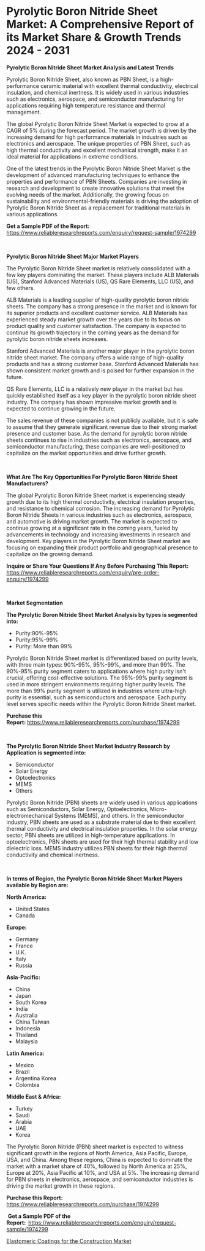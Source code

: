 <p><h1>Pyrolytic Boron Nitride Sheet Market: A Comprehensive Report of its Market Share & Growth Trends 2024 - 2031</h1></p><p><strong>Pyrolytic Boron Nitride Sheet Market Analysis and Latest Trends</strong></p>
<p><p>Pyrolytic Boron Nitride Sheet, also known as PBN Sheet, is a high-performance ceramic material with excellent thermal conductivity, electrical insulation, and chemical inertness. It is widely used in various industries such as electronics, aerospace, and semiconductor manufacturing for applications requiring high temperature resistance and thermal management.</p><p>The global Pyrolytic Boron Nitride Sheet Market is expected to grow at a CAGR of 5% during the forecast period. The market growth is driven by the increasing demand for high performance materials in industries such as electronics and aerospace. The unique properties of PBN Sheet, such as high thermal conductivity and excellent mechanical strength, make it an ideal material for applications in extreme conditions.</p><p>One of the latest trends in the Pyrolytic Boron Nitride Sheet Market is the development of advanced manufacturing techniques to enhance the properties and performance of PBN Sheets. Companies are investing in research and development to create innovative solutions that meet the evolving needs of the market. Additionally, the growing focus on sustainability and environmental-friendly materials is driving the adoption of Pyrolytic Boron Nitride Sheet as a replacement for traditional materials in various applications.</p></p>
<p><strong>Get a Sample PDF of the Report:&nbsp;</strong> <a href="https://www.reliableresearchreports.com/enquiry/request-sample/1974299">https://www.reliableresearchreports.com/enquiry/request-sample/1974299</a></p>
<p>&nbsp;</p>
<p><strong>Pyrolytic Boron Nitride Sheet Major Market Players</strong></p>
<p><p>The Pyrolytic Boron Nitride Sheet market is relatively consolidated with a few key players dominating the market. These players include ALB Materials (US), Stanford Advanced Materials (US), QS Rare Elements, LLC (US), and few others. </p><p>ALB Materials is a leading supplier of high-quality pyrolytic boron nitride sheets. The company has a strong presence in the market and is known for its superior products and excellent customer service. ALB Materials has experienced steady market growth over the years due to its focus on product quality and customer satisfaction. The company is expected to continue its growth trajectory in the coming years as the demand for pyrolytic boron nitride sheets increases.</p><p>Stanford Advanced Materials is another major player in the pyrolytic boron nitride sheet market. The company offers a wide range of high-quality products and has a strong customer base. Stanford Advanced Materials has shown consistent market growth and is poised for further expansion in the future.</p><p>QS Rare Elements, LLC is a relatively new player in the market but has quickly established itself as a key player in the pyrolytic boron nitride sheet industry. The company has shown impressive market growth and is expected to continue growing in the future.</p><p>The sales revenue of these companies is not publicly available, but it is safe to assume that they generate significant revenue due to their strong market presence and customer base. As the demand for pyrolytic boron nitride sheets continues to rise in industries such as electronics, aerospace, and semiconductor manufacturing, these companies are well-positioned to capitalize on the market opportunities and drive further growth.</p></p>
<p>&nbsp;</p>
<p><strong>What Are The Key Opportunities For Pyrolytic Boron Nitride Sheet Manufacturers?</strong></p>
<p><p>The global Pyrolytic Boron Nitride Sheet market is experiencing steady growth due to its high thermal conductivity, electrical insulation properties, and resistance to chemical corrosion. The increasing demand for Pyrolytic Boron Nitride Sheets in various industries such as electronics, aerospace, and automotive is driving market growth. The market is expected to continue growing at a significant rate in the coming years, fueled by advancements in technology and increasing investments in research and development. Key players in the Pyrolytic Boron Nitride Sheet market are focusing on expanding their product portfolio and geographical presence to capitalize on the growing demand.</p></p>
<p><strong>Inquire or Share Your Questions If Any Before Purchasing This Report:</strong> <a href="https://www.reliableresearchreports.com/enquiry/pre-order-enquiry/1974299">https://www.reliableresearchreports.com/enquiry/pre-order-enquiry/1974299</a></p>
<p>&nbsp;</p>
<p><strong>Market Segmentation</strong></p>
<p><strong>The Pyrolytic Boron Nitride Sheet Market Analysis by types is segmented into:</strong></p>
<p><ul><li>Purity:90%-95%</li><li>Purity:95%-99%</li><li>Purity: More than 99%</li></ul></p>
<p><p>Pyrolytic Boron Nitride Sheet market is differentiated based on purity levels, with three main types: 90%-95%, 95%-99%, and more than 99%. The 90%-95% purity segment caters to applications where high purity isn't crucial, offering cost-effective solutions. The 95%-99% purity segment is used in more stringent environments requiring higher purity levels. The more than 99% purity segment is utilized in industries where ultra-high purity is essential, such as semiconductors and aerospace. Each purity level serves specific needs within the Pyrolytic Boron Nitride Sheet market.</p></p>
<p><strong>Purchase this Report:&nbsp;</strong><a href="https://www.reliableresearchreports.com/purchase/1974299">https://www.reliableresearchreports.com/purchase/1974299</a></p>
<p>&nbsp;</p>
<p><strong>The Pyrolytic Boron Nitride Sheet Market Industry Research by Application is segmented into:</strong></p>
<p><ul><li>Semiconductor</li><li>Solar Energy</li><li>Optoelectronics</li><li>MEMS</li><li>Others</li></ul></p>
<p><p>Pyrolytic Boron Nitride (PBN) sheets are widely used in various applications such as Semiconductors, Solar Energy, Optoelectronics, Micro-electromechanical Systems (MEMS), and others. In the semiconductor industry, PBN sheets are used as a substrate material due to their excellent thermal conductivity and electrical insulation properties. In the solar energy sector, PBN sheets are utilized in high-temperature applications. In optoelectronics, PBN sheets are used for their high thermal stability and low dielectric loss. MEMS industry utilizes PBN sheets for their high thermal conductivity and chemical inertness.</p></p>
<p>&nbsp;</p>
<p><strong>In terms of Region, the Pyrolytic Boron Nitride Sheet Market Players available by Region are:</strong></p>
<p>
    <p> <strong> North America: </strong>
        <ul>
            <li>United States</li>
            <li>Canada</li>
        </ul>
        </p> 
    <p> <strong> Europe: </strong>
        <ul>
            <li>Germany</li>
            <li>France</li>
            <li>U.K.</li>
            <li>Italy</li>
            <li>Russia</li>
        </ul>
        </p> 
    <p> <strong> Asia-Pacific: </strong>
        <ul>
            <li>China</li>
            <li>Japan</li>
            <li>South Korea</li>
            <li>India</li>
            <li>Australia</li>
            <li>China Taiwan</li>
            <li>Indonesia</li>
            <li>Thailand</li>
            <li>Malaysia</li>
        </ul>
        </p> 
    <p> <strong> Latin America: </strong>
        <ul>
            <li>Mexico</li>
            <li>Brazil</li>
            <li>Argentina Korea</li>
            <li>Colombia</li>
        </ul>
        </p> 
    <p> <strong> Middle East & Africa: </strong>
        <ul>
            <li>Turkey</li>
            <li>Saudi</li>
            <li>Arabia</li>
            <li>UAE</li>
            <li>Korea</li>
        </ul>
    </p>
    </p>
<p><p>The Pyrolytic Boron Nitride (PBN) sheet market is expected to witness significant growth in the regions of North America, Asia Pacific, Europe, USA, and China. Among these regions, China is expected to dominate the market with a market share of 40%, followed by North America at 25%, Europe at 20%, Asia Pacific at 10%, and USA at 5%. The increasing demand for PBN sheets in electronics, aerospace, and semiconductor industries is driving the market growth in these regions.</p></p>
<p><strong>Purchase this Report: </strong><a href="https://www.reliableresearchreports.com/purchase/1974299">https://www.reliableresearchreports.com/purchase/1974299</a></p>
<p>&nbsp;<strong>Get a Sample PDF of the Report:&nbsp;&nbsp;</strong><a href="https://www.reliableresearchreports.com/enquiry/request-sample/1974299">https://www.reliableresearchreports.com/enquiry/request-sample/1974299</a></p>
<p><strong></strong></p>
<p><p><a href="https://github.com/Angelnienowdseej3e45z3p8c/Market-Research-Report-List-1/blob/main/elastomeric-coatings-for-the-construction-market.md">Elastomeric Coatings for the Construction Market</a></p></p>
